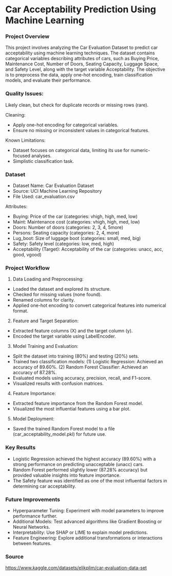 # Car Acceptability Prediction Using Machine Learning

### Project Overview

This project involves analyzing the Car Evaluation Dataset to predict car acceptability using machine learning techniques. The dataset contains categorical variables describing attributes of cars, such as Buying Price, Maintenance Cost, Number of Doors, Seating Capacity, Luggage Space, and Safety Level, along with the target variable Acceptability. The objective is to preprocess the data, apply one-hot encoding, train classification models, and evaluate their performance.

### Quality Issues:

Likely clean, but check for duplicate records or missing rows (rare).

Cleaning:
- Apply one-hot encoding for categorical variables.
- Ensure no missing or inconsistent values in categorical features.

Known Limitations:
- Dataset focuses on categorical data, limiting its use for numeric-focused analyses.
- Simplistic classification task.

### Dataset

- Dataset Name: Car Evaluation Dataset
- Source: UCI Machine Learning Repository
- File Used: car_evaluation.csv

Attributes:

- Buying: Price of the car (categories: vhigh, high, med, low)
- Maint: Maintenance cost (categories: vhigh, high, med, low)
- Doors: Number of doors (categories: 2, 3, 4, 5more)
- Persons: Seating capacity (categories: 2, 4, more)
- Lug_boot: Size of luggage boot (categories: small, med, big)
- Safety: Safety level (categories: low, med, high)
- Acceptability (Target): Acceptability of the car (categories: unacc, acc, good, vgood)

### Project Workflow

1. Data Loading and Preprocessing:
- Loaded the dataset and explored its structure.
- Checked for missing values (none found).
- Renamed columns for clarity.
- Applied one-hot encoding to convert categorical features into numerical format.

2. Feature and Target Separation:
- Extracted feature columns (X) and the target column (y).
- Encoded the target variable using LabelEncoder.

3. Model Training and Evaluation:
- Split the dataset into training (80%) and testing (20%) sets.
- Trained two classification models: (1) Logistic Regression: Achieved an accuracy of 89.60%. (2) Random Forest Classifier: Achieved an accuracy of 87.28%.
- Evaluated models using accuracy, precision, recall, and F1-score.
- Visualized results with confusion matrices.

4. Feature Importance:
- Extracted feature importance from the Random Forest model.
- Visualized the most influential features using a bar plot.

5. Model Deployment:
- Saved the trained Random Forest model to a file (car_acceptability_model.pkl) for future use.

### Key Results

- Logistic Regression achieved the highest accuracy (89.60%) with a strong performance on predicting unacceptable (unacc) cars.
- Random Forest performed slightly lower (87.28% accuracy) but provided valuable insights into feature importance.
- The Safety feature was identified as one of the most influential factors in determining car acceptability.

### Future Improvements

- Hyperparameter Tuning: Experiment with model parameters to improve performance further.
- Additional Models: Test advanced algorithms like Gradient Boosting or Neural Networks.
- Interpretability: Use SHAP or LIME to explain model predictions.
- Feature Engineering: Explore additional transformations or interactions between features.

### Source

https://www.kaggle.com/datasets/elikplim/car-evaluation-data-set
